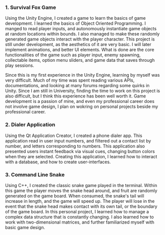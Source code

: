 ### 1. Survival Fox Game

Using the Unity Engine, I created a game to learn the basics of game development. I learned the basics of Object Oriented Programming.
I manged to read player inputs, and autonomously instantiate game objects at random locations within bounds. I also managed to make these randomly generated game objects interact with the player character. This project is still under development, as the aesthetics of it are very basic. I will later implement animations, and better UI elements. What is done are the core functionalities of the game such as player input, enemy spawning, collectable items, option menu sliders, and game data that saves through play sessions.

Since this is my first experience in the Unity Engine, learning by myself was very difficult. Much of my time was spent reading various APIs, documentations, and looking at many forums regarding some quirks in Unity. Since I am still in University, finding the time to work on this project is also difficult, but I think this experience has been well worth it. Game development is a passion of mine, and even my professional career does not involve game design, I plan on wokring on personal projects beside my professional career.


### 2. Dialer Application

Using the Qt Application Creator, I created a phone dialer app. This application read in user input numbers, and filtered out a 
contact list by number, and letters corresponding to numbers. This application also presented users instant feedback via visual
cues, changing button colors when they are selected. Creating this application, I learned how to interact with a database, and 
how to create user-interfaces. 

### 3. Command Line Snake

Using C++, I created the classic snake game played in the terminal. Within this game the player moves the snake head around, and fruit are randomly generated on the game board. When consumed, the snake's tail will increase in length, and the game will speed up. The player will lose in the event that the snake head makes contact with its own tail, or the boundary of the game board. 
In this personal project, I learned how to manage a complex data structure that is constantly changing. I also learned how to work with two-dimensional matrices, and further familiarized myself with basic game design.
